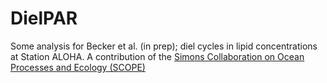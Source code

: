 # DielPAR
Some analysis for Becker et al. (in prep); diel cycles in lipid concentrations at Station ALOHA. A contribution of the [Simons Collaboration on Ocean Processes and Ecology (SCOPE)](http://scope.soest.hawaii.edu)